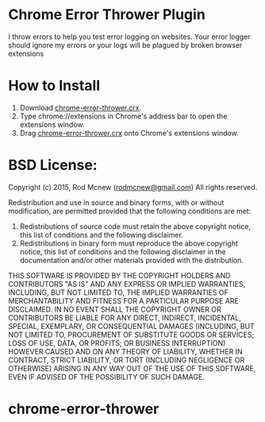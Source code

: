 # Chrome Error Thrower Plugin
I throw errors to help you test error logging on websites. Your error logger should ignore my errors or your logs will be plagued by broken browser extensions

# How to Install
1. Download [chrome-error-thrower.crx](https://github.com/rodmcnew/chrome-error-thrower/raw/master/chrome-error-thrower.crx).
2. Type chrome://extensions in Chrome's address bar to open the extensions window.
3. Drag [chrome-error-thrower.crx](https://github.com/rodmcnew/chrome-error-thrower/raw/master/chrome-error-thrower.crx) onto Chrome's extensions window.

# BSD License:
 Copyright (c) 2015, Rod Mcnew (rodmcnew@gmail.com)
 All rights reserved.

 Redistribution and use in source and binary forms, with or without
 modification, are permitted provided that the following conditions are met:

 1. Redistributions of source code must retain the above copyright notice, this
 list of conditions and the following disclaimer.
 2. Redistributions in binary form must reproduce the above copyright notice,
 this list of conditions and the following disclaimer in the documentation
 and/or other materials provided with the distribution.

 THIS SOFTWARE IS PROVIDED BY THE COPYRIGHT HOLDERS AND CONTRIBUTORS "AS IS" AND
 ANY EXPRESS OR IMPLIED WARRANTIES, INCLUDING, BUT NOT LIMITED TO, THE IMPLIED
 WARRANTIES OF MERCHANTABILITY AND FITNESS FOR A PARTICULAR PURPOSE ARE
 DISCLAIMED. IN NO EVENT SHALL THE COPYRIGHT OWNER OR CONTRIBUTORS BE LIABLE FOR
 ANY DIRECT, INDIRECT, INCIDENTAL, SPECIAL, EXEMPLARY, OR CONSEQUENTIAL DAMAGES
 (INCLUDING, BUT NOT LIMITED TO, PROCUREMENT OF SUBSTITUTE GOODS OR SERVICES;
 LOSS OF USE, DATA, OR PROFITS; OR BUSINESS INTERRUPTION) HOWEVER CAUSED AND
 ON ANY THEORY OF LIABILITY, WHETHER IN CONTRACT, STRICT LIABILITY, OR TORT
 (INCLUDING NEGLIGENCE OR OTHERWISE) ARISING IN ANY WAY OUT OF THE USE OF THIS
 SOFTWARE, EVEN IF ADVISED OF THE POSSIBILITY OF SUCH DAMAGE.
# chrome-error-thrower
